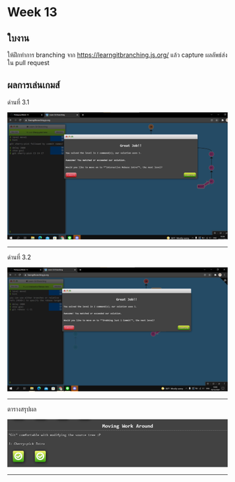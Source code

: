 # Week 13 #

## ใบงาน

ให้ฝึกทำการ branching  จาก  https://learngitbranching.js.org/ แล้ว capture ผลลัพธ์ส่งใน pull request

## ผลการเล่นเกมส์

ด่านที่ 3.1 

<img src="Main/pic13Lv3/1.png">

---

ด่านที่ 3.2

<img src="Main/pic13Lv3/2.png">

---

ตารางสรุปผล

<img src="Main/pic13Lv3/0.png">

---
